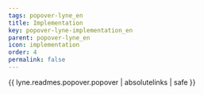 ```yaml
---
tags: popover-lyne_en
title: Implementation
key: popover-lyne-implementation_en
parent: popover-lyne_en
icon: implementation
order: 4
permalink: false  
---
```

{{ lyne.readmes.popover.popover | absolutelinks | safe }}


